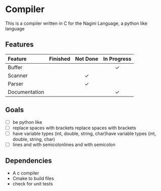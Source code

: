 # Compiler

This is a compiler written in C for the Nagini Language, a python like language

## Features

| Feature       | Finished | Not Done | In Progress |
| :------------ | :------: | :------: | :---------: |
| Buffer        |          |          |      ✓      |
| Scanner       |          |    ✓     |             |
| Parser        |          |    ✓     |             |
| Documentation |          |          |      ✓      |

## Goals

- [ ] be python like
- [ ] replace spaces with brackets replace spaces with brackets
- [ ] have variable types (int, double, string, char)have variable types (int, double, string, char)
- [ ] lines and with semicolonlines and with semicolon

## Dependencies

- A c compiler
- Cmake to build files
- check for unit tests
